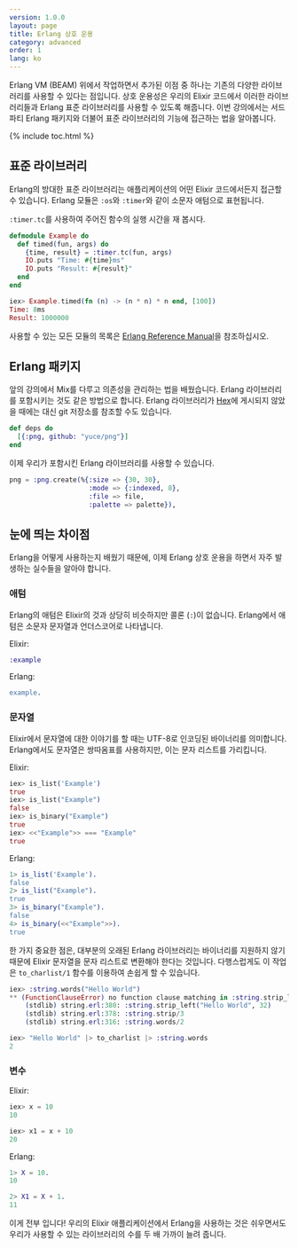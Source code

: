 ```yaml
---
version: 1.0.0
layout: page
title: Erlang 상호 운용
category: advanced
order: 1
lang: ko
---
```


Erlang VM (BEAM) 위에서 작업하면서 추가된 이점 중 하나는 기존의 다양한 라이브러리를 사용할 수 있다는 점입니다. 상호 운용성은 우리의 Elixir 코드에서 이러한 라이브러리들과 Erlang 표준 라이브러리를 사용할 수 있도록 해줍니다. 이번 강의에서는 서드파티 Erlang 패키지와 더불어 표준 라이브러리의 기능에 접근하는 법을 알아봅니다.

{% include toc.html %}

## 표준 라이브러리

Erlang의 방대한 표준 라이브러리는 애플리케이션의 어떤 Elixir 코드에서든지 접근할 수 있습니다. Erlang 모듈은 `:os`와 `:timer`와 같이 소문자 애텀으로 표현됩니다.

`:timer.tc`를 사용하여 주어진 함수의 실행 시간을 재 봅시다.

```elixir
defmodule Example do
  def timed(fun, args) do
    {time, result} = :timer.tc(fun, args)
    IO.puts "Time: #{time}ms"
    IO.puts "Result: #{result}"
  end
end

iex> Example.timed(fn (n) -> (n * n) * n end, [100])
Time: 8ms
Result: 1000000
```

사용할 수 있는 모든 모듈의 목록은 [Erlang Reference Manual](http://erlang.org/doc/apps/stdlib/)을 참조하십시오.

## Erlang 패키지

앞의 강의에서 Mix를 다루고 의존성을 관리하는 법을 배웠습니다. Erlang 라이브러리를 포함시키는 것도 같은 방법으로 합니다. Erlang 라이브러리가 [Hex](https://hex.pm)에 게시되지 않았을 때에는 대신 git 저장소를 참조할 수도 있습니다.

```elixir
def deps do
  [{:png, github: "yuce/png"}]
end
```

이제 우리가 포함시킨 Erlang 라이브러리를 사용할 수 있습니다.

```elixir
png = :png.create(%{:size => {30, 30},
                    :mode => {:indexed, 8},
                    :file => file,
                    :palette => palette}),
```

## 눈에 띄는 차이점

Erlang을 어떻게 사용하는지 배웠기 때문에, 이제 Erlang 상호 운용을 하면서 자주 발생하는 실수들을 알아야 합니다.

### 애텀

Erlang의 애텀은 Elixir의 것과 상당히 비슷하지만 콜론 (`:`)이 없습니다. Erlang에서 애텀은 소문자 문자열과 언더스코어로 나타냅니다.

Elixir:

```elixir
:example
```

Erlang:

```erlang
example.
```

### 문자열

Elixir에서 문자열에 대한 이야기를 할 때는 UTF-8로 인코딩된 바이너리를 의미합니다. Erlang에서도 문자열은 쌍따옴표를 사용하지만, 이는 문자 리스트를 가리킵니다.

Elixir:

```elixir
iex> is_list('Example')
true
iex> is_list("Example")
false
iex> is_binary("Example")
true
iex> <<"Example">> === "Example"
true
```

Erlang:

```erlang
1> is_list('Example').
false
2> is_list("Example").
true
3> is_binary("Example").
false
4> is_binary(<<"Example">>).
true
```

한 가지 중요한 점은, 대부분의 오래된 Erlang 라이브러리는 바이너리를 지원하지 않기 때문에 Elixir 문자열을 문자 리스트로 변환해야 한다는 것입니다. 다행스럽게도 이 작업은 `to_charlist/1` 함수를 이용하여 손쉽게 할 수 있습니다.

```elixir
iex> :string.words("Hello World")
** (FunctionClauseError) no function clause matching in :string.strip_left/2
    (stdlib) string.erl:380: :string.strip_left("Hello World", 32)
    (stdlib) string.erl:378: :string.strip/3
    (stdlib) string.erl:316: :string.words/2

iex> "Hello World" |> to_charlist |> :string.words
2
```

### 변수

Elixir:

```elixir
iex> x = 10
10

iex> x1 = x + 10
20
```

Erlang:

```erlang
1> X = 10.
10

2> X1 = X + 1.
11
```

이게 전부 입니다! 우리의 Elixir 애플리케이션에서 Erlang을 사용하는 것은 쉬우면서도 우리가 사용할 수 있는 라이브러리의 수를 두 배 가까이 늘려 줍니다.
